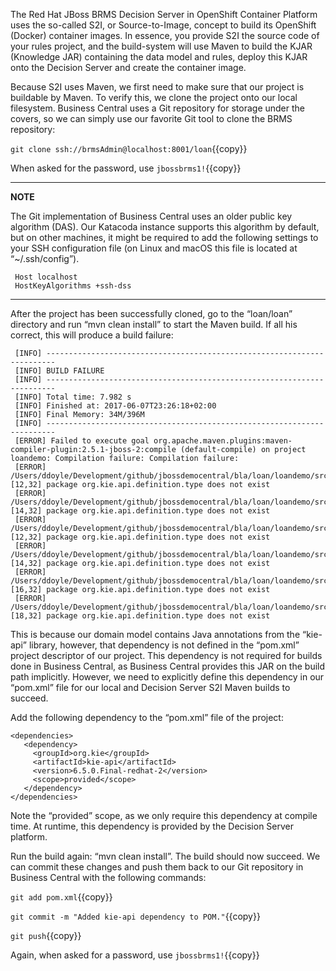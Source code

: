 The Red Hat JBoss BRMS Decision Server in OpenShift Container Platform uses the so-called S2I, or Source-to-Image, concept to build its OpenShift (Docker) container images. In essence, you provide S2I the source code of your rules project, and the build-system will use Maven to build the KJAR (Knowledge JAR) containing the data model and rules, deploy this KJAR onto the Decision Server and create the container image.

Because S2I uses Maven, we first need to make sure that our project is buildable by Maven. To verify this, we clone the project onto our local filesystem. Business Central uses a Git repository for storage under the covers, so we can simply use our favorite Git tool to clone the BRMS repository:

`git clone ssh://brmsAdmin@localhost:8001/loan`{{copy}}

When asked for the password, use `jbossbrms1!`{{copy}}

---
**NOTE**

The Git implementation of Business Central uses an older public key algorithm (DAS). Our Katacoda instance supports this algorithm by default, but on other machines, it might be required to add the following settings to your SSH configuration file (on Linux and macOS this file is located at “~/.ssh/config”).

```
 Host localhost
 HostKeyAlgorithms +ssh-dss
 ```

---

After the project has been successfully cloned, go to the “loan/loan” directory and run “mvn clean install” to start the Maven build. If all his correct, this will produce a build failure:

```
 [INFO] ------------------------------------------------------------------------
 [INFO] BUILD FAILURE
 [INFO] ------------------------------------------------------------------------
 [INFO] Total time: 7.982 s
 [INFO] Finished at: 2017-06-07T23:26:18+02:00
 [INFO] Final Memory: 34M/396M
 [INFO] ------------------------------------------------------------------------
 [ERROR] Failed to execute goal org.apache.maven.plugins:maven-compiler-plugin:2.5.1-jboss-2:compile (default-compile) on project loandemo: Compilation failure: Compilation failure:
 [ERROR] /Users/ddoyle/Development/github/jbossdemocentral/bla/loan/loandemo/src/main/java/com/redhat/demos/loandemo/Applicant.java:[12,32] package org.kie.api.definition.type does not exist
 [ERROR] /Users/ddoyle/Development/github/jbossdemocentral/bla/loan/loandemo/src/main/java/com/redhat/demos/loandemo/Applicant.java:[14,32] package org.kie.api.definition.type does not exist
 [ERROR] /Users/ddoyle/Development/github/jbossdemocentral/bla/loan/loandemo/src/main/java/com/redhat/demos/loandemo/Loan.java:[12,32] package org.kie.api.definition.type does not exist
 [ERROR] /Users/ddoyle/Development/github/jbossdemocentral/bla/loan/loandemo/src/main/java/com/redhat/demos/loandemo/Loan.java:[14,32] package org.kie.api.definition.type does not exist
 [ERROR] /Users/ddoyle/Development/github/jbossdemocentral/bla/loan/loandemo/src/main/java/com/redhat/demos/loandemo/Loan.java:[16,32] package org.kie.api.definition.type does not exist
 [ERROR] /Users/ddoyle/Development/github/jbossdemocentral/bla/loan/loandemo/src/main/java/com/redhat/demos/loandemo/Loan.java:[18,32] package org.kie.api.definition.type does not exist
```


This is because our domain model contains Java annotations from the “kie-api” library, however, that dependency is not defined in the “pom.xml” project descriptor of our project. This dependency is not required for builds done in Business Central, as Business Central provides this JAR on the build path implicitly. However, we need to explicitly define this dependency in our “pom.xml” file for our local and Decision Server S2I Maven builds to succeed.

Add the following dependency to the “pom.xml” file of the project:

```
<dependencies>
   <dependency>
     <groupId>org.kie</groupId>
     <artifactId>kie-api</artifactId>
     <version>6.5.0.Final-redhat-2</version>
     <scope>provided</scope>
   </dependency>
</dependencies>
```

Note the “provided” scope, as we only require this dependency at compile time. At runtime, this dependency is provided by the Decision Server platform.

Run the build again: “mvn clean install”. The build should now succeed. We can commit these changes and push them back to our Git repository in Business Central with the following commands:

`git add pom.xml`{{copy}}

`git commit -m "Added kie-api dependency to POM."`{{copy}}

`git push`{{copy}}

Again, when asked for a password, use `jbossbrms1!`{{copy}}

